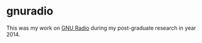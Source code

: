 # gnuradio

This was my work on [GNU Radio](https://www.gnuradio.org/) during my post-graduate research in year 2014.
